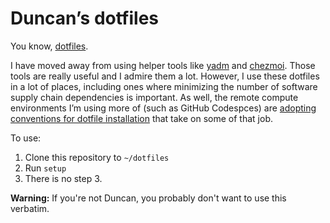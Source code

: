 # Duncan’s dotfiles

You know, [dotfiles](https://dotfiles.github.io).

I have moved away from using helper tools like [yadm][y] and [chezmoi][c]. Those tools are really useful and I admire them a lot. However, I use these dotfiles in a lot of places, including ones where minimizing the number of software supply chain dependencies is important. As well, the remote compute environments I’m using more of (such as GitHub Codespces) are [adopting conventions for dotfile installation][d] that take on some of that job.

To use:

1. Clone this repository to `~/dotfiles`
2. Run `setup`
3. There is no step 3.

**Warning:** If you're not Duncan, you probably don't want to use this verbatim. 

[y]: https://yadm.io
[c]: https://www.chezmoi.io
[d]: https://docs.github.com/en/codespaces/setting-up-your-codespace/personalizing-codespaces-for-your-account